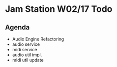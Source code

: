 # Jam Station W02/17 Todo

## Agenda
- Audio Engine Refactoring
 - audio service
 - midi service
 - audio util impl.
 - midi util update
